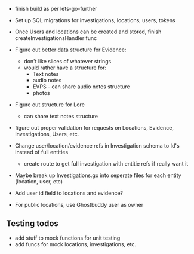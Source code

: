 - finish build as per lets-go-further
- Set up SQL migrations for investigations, locations, users, tokens
- Once Users and locations can be created and stored, finish createInvestigationsHandler func
- Figure out better data structure for Evidence: 
	- don't like slices of whatever strings
	- would rather have a structure for:
		- Text notes
		- audio notes
		- EVPS - can share audio notes structure 
		- photos 
- Figure out structure for Lore 
	- can share text notes structure
	
- figure out proper validation for requests on Locations, Evidence, Investigations, Users, etc. 

- Change user/location/evidence refs in Investigation schema to Id's instead of full entities
	- create route to get full investigation with entitie refs if really want it

- Maybe break up Investigations.go into seperate files for each entity (location, user, etc)
- Add user id field to locations and evidence? 
- For public locations, use Ghostbuddy user as owner

## Testing todos
- add stuff to mock functions for unit testing 
- add funcs for mock locations, investigations, etc. 